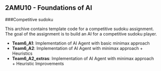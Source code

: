 ## 2AMU10 - Foundations of AI

###Competitive sudoku

This archive contains template code for a competitive sudoku assignment.
The goal of the assignment is to build an AI for a competitive sudoku player.

* **Team6_A1**: Implementation of AI Agent with basic minimax approach
* **Team6_A2**: Implementation of AI Agent with minimax approach + Heuristics
* **Team6_A2_extras**: Implementation of AI Agent with minimax approach + Heuristic Improvements